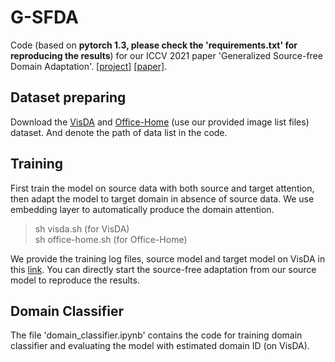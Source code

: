 # G-SFDA
Code (based on **pytorch 1.3, please check the 'requirements.txt' for reproducing the results**) for our ICCV 2021 paper 'Generalized Source-free Domain Adaptation'. [[project]](https://sites.google.com/view/g-sfda/g-sfda) [[paper]](https://arxiv.org/abs/2108.01614).

## Dataset preparing
Download the [VisDA](https://github.com/VisionLearningGroup/taskcv-2017-public/tree/master/classification) and [Office-Home](https://www.hemanthdv.org/officeHomeDataset.html) (use our provided image list files) dataset. And denote the path of data list in the code.


## Training
First train the model on source data with both source and target attention, then adapt the model to target domain in absence of source data. We use embedding layer to automatically produce the domain attention.
> sh visda.sh (for VisDA)\
> sh office-home.sh (for Office-Home)

We provide the training log files, source model and target model on VisDA in this [link](https://drive.google.com/drive/folders/1QrK_oDWbSAXdLzICUhSc2sdrxlUcXF5n?usp=sharing). You can directly start the source-free adaptation from our source model to reproduce the results.

## Domain Classifier
The file 'domain_classifier.ipynb' contains the code for training domain classifier and evaluating the model with estimated domain ID (on VisDA).
